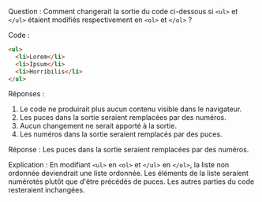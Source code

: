 Question :
Comment changerait la sortie du code ci-dessous si `<ul>` et `</ul>` étaient modifiés respectivement en `<ol>` et `</ol>` ?

Code :
```html
<ul>
  <li>Lorem</li>
  <li>Ipsum</li>
  <li>Horribilis</li>
</ul>
```

Réponses :

1. Le code ne produirait plus aucun contenu visible dans le navigateur.
2. Les puces dans la sortie seraient remplacées par des numéros.
3. Aucun changement ne serait apporté à la sortie.
4. Les numéros dans la sortie seraient remplacés par des puces.

Réponse :
Les puces dans la sortie seraient remplacées par des numéros.

Explication :
En modifiant `<ul>` en `<ol>` et `</ul>` en `</ol>`, la liste non ordonnée deviendrait une liste ordonnée. Les éléments de la liste seraient numérotés plutôt que d'être précédés de puces. Les autres parties du code resteraient inchangées.

